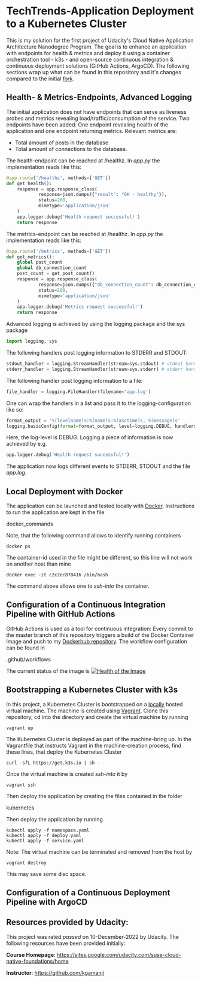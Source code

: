 # TechTrends-Application Deployment to a Kubernetes Cluster
This is my solution for the first project of Udacity's Cloud Native Application Architecture Nanodegree Program. The goal is to enhance an application with endpoints for health & metrics and deploy it using a container orchestration tool - k3s - and open-source continuous integration & continuous deployment solutions (GitHub Actions, ArgoCD).
The following sections wrap up what can be found in this repository and it's changes compared to the initial [fork](https://github.com/udacity/nd064_course_1/tree/main/project).

## Health- & Metrics-Endpoints, Advanced Logging
The initial application does not have endpoints that can serve as liveness probes and metrics revealing load/traffic/consumption of the service. Two endpoints have been added: One endpoint revealing health of the application and one endpoint returning metrics. Relevant metrics are:

* Total amount of posts in the database
* Total amount of connections to the database.

The health-endpoint can be reached at /healthz. In *app.py* the implementation reads like this:

```python
@app.route('/healthz', methods=['GET'])
def get_health():
    response = app.response_class(
            response=json.dumps({"result": "OK - healthy"}),
            status=200,
            mimetype='application/json'
    )
    app.logger.debug('Health request successful!')
    return response
```

The metrics-endpoint can be reached at /healthz. In *app.py* the implementation reads like this:

```python
@app.route('/metrics', methods=['GET'])
def get_metrics():
    global post_count
    global db_connection_count
    post_count = get_post_count()
    response = app.response_class(
            response=json.dumps({"db_connection_count": db_connection_count, "post_count": post_count}),
            status=200,
            mimetype='application/json'
    )
    app.logger.debug('Metrics request successful!')
    return response
```

Advanced logging is achieved by using the logging package and the sys package

```python
import logging, sys
```

The following handlers post logging information to STDERR and STDOUT:

```python
stdout_handler = logging.StreamHandler(stream=sys.stdout) # stdout handler `
stderr_handler = logging.StreamHandler(stream=sys.stderr) # stderr handler
```
The following handler post logging information to a file:

```python
file_handler = logging.FileHandler(filename='app.log')
```

One can wrap the handlers in a list and pass it to the logging-configuration like so:

```python
format_output = '%(levelname)s:%(name)s:%(asctime)s, %(message)s'
logging.basicConfig(format=format_output, level=logging.DEBUG, handlers=create_logging_handlers())
```

Here, the log-level is DEBUG. Logging a piece of information is now achieved by e.g.

```python
app.logger.debug('Health request successful!')
```

The application now logs different events to STDERR, STDOUT and the file *app.log*.

## Local Deployment with Docker
The application can be launched and tested locally with [Docker](https://docs.docker.com/get-docker/). Instructions to run the application are kept in the file

docker_commands

Note, that the following command allows to identify running containers

```console
docker ps
```

The container-id used in the file might be different, so this line will not work on another host than mine

```console
docker exec -it c2c2ec878416 /bin/bash
```

The command above allows one to *ssh-into* the container.

## Configuration of a Continuous Integration Pipeline with GitHub Actions
GitHub Actions is used as a tool for continuous integration: Every commit to the master branch of this repository triggers a build of the Docker Container Image and push to my [Dockerhub repository](https://hub.docker.com/repository/docker/stephanstu/techtrends). The workflow configuration can be found in

.github/workflows

The current status of the image is [![Health of the Image](https://github.com/StephanStu/TechTrends-Application-Deployment-to-Kubernetes/actions/workflows/techtrends-dockerhub.yml/badge.svg)](https://github.com/StephanStu/TechTrends-Application-Deployment-to-Kubernetes/actions/workflows/techtrends-dockerhub.yml)

## Bootstrapping a Kubernetes Cluster with k3s
In this project, a Kubernetes Cluster is bootstrapped on a [locally](https://www.virtualbox.org/wiki/Downloads) hosted virtual machine. The machine is created using [Vagrant](https://developer.hashicorp.com/vagrant/downloads). Clone this repository, cd into the directory and create the virtual machine by running

```console
vagrant up
```

The Kubernetes Cluster is deployed as part of the machine-bring up. In the Vagrantfile that instructs Vagrant in the machine-creation process, find these lines, that deploy the Kubernetes Cluster

```console
curl -sfL https://get.k3s.io | sh -
```

Once the virtual machine is created *ssh-into* it by

```console
vagrant ssh
```

Then deploy the application by creating the files contained in the folder

kubernetes

Then deploy the application by running

```console
kubectl apply -f namespace.yaml
kubectl apply -f deploy.yaml
kubectl apply -f service.yaml
```

Note: The virtual machine can be terminated and removed from the host by

```console
vagrant destroy
```

This may save some disc space.

## Configuration of a Continuous Deployment Pipeline with ArgoCD

## Resources provided by Udacity:
This project was rated *passed* on 10-December-2022 by Udacity. The following resources have been provided initially:

**Course Homepage**: https://sites.google.com/udacity.com/suse-cloud-native-foundations/home

**Instructor**: https://github.com/kgamanji
